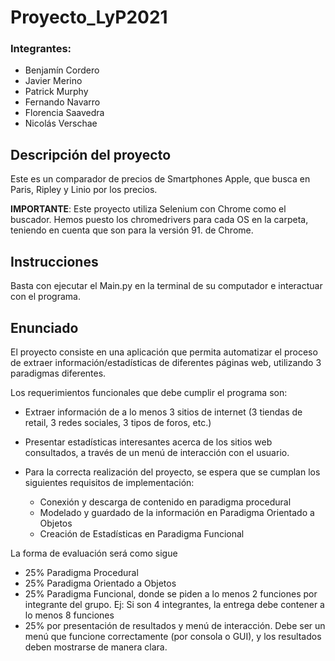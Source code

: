 # Proyecto_LyP2021
### Integrantes:
* Benjamín Cordero
* Javier Merino
* Patrick Murphy
* Fernando Navarro
* Florencia Saavedra
* Nicolás Verschae

## Descripción del proyecto

Este es un comparador de precios de Smartphones Apple, que busca en Paris, Ripley y Linio por los precios.

**IMPORTANTE**: Este proyecto utiliza Selenium con Chrome como el buscador. Hemos puesto los chromedrivers para cada OS en la carpeta, teniendo en cuenta que son para la versión 91. de Chrome.

## Instrucciones

Basta con ejecutar el Main.py en la terminal de su computador e interactuar con el programa. 

## Enunciado

El proyecto consiste en una aplicación que permita automatizar el proceso de extraer información/estadísticas de diferentes páginas web, utilizando 3 paradigmas diferentes.

Los requerimientos funcionales que debe cumplir el programa son:

* Extraer información de a lo menos 3 sitios de internet (3 tiendas de retail, 3 redes sociales, 3 tipos de foros, etc.)
* Presentar estadísticas interesantes acerca de los sitios web consultados, a través de un menú de interacción con el usuario.
* Para la correcta realización del proyecto, se espera que se cumplan los siguientes requisitos de implementación:

  * Conexión y descarga de contenido en paradigma procedural
  * Modelado y guardado de la información en Paradigma Orientado a Objetos
  * Creación de Estadísticas en Paradigma Funcional

La forma de evaluación será como sigue

* 25% Paradigma Procedural
* 25% Paradigma Orientado a Objetos
* 25% Paradigma Funcional, donde se piden a lo menos 2 funciones por integrante del grupo. Ej: Si son 4 integrantes, la entrega debe contener a lo menos 8 funciones
* 25% por presentación de resultados y menú de interacción. Debe ser un menú que funcione correctamente (por consola o GUI), y los resultados deben mostrarse de manera clara.
